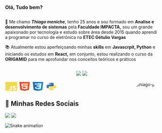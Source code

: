 ### Olá, Tudo bem? 
##
🧙  Me chamo <i><b>Thiago meniche</b></i>, tenho 25 anos e sou formado em <b>Analise e desenvolvimento de sistemas</b> pela <b> Faculdade IMPACTA,</b> sou um grande apaixonado por tecnologia e estudo sobre área desde 2015 quando aprendi a programar no curso de eletrônica na <b>ETEC Gétulio Vargas </b>

📚 Atualmente estou aperfeiçoando minhas <b>skills</b> em <b>Javascrpit, </b><b>Python</b> e iniciando os estudos em <b>React,</b> em conjunto, estou  realizando o curso da <b>ORIGAMID</b> para me aprofundar nos conceitos teóricos e práticos
##


<div align="center">
  <picture>
    <source 
      srcset="https://github-readme-stats.vercel.app/api?username=thiagomeniche&show_icons=true&theme=dracula"
      media="(prefers-color-scheme: dark)"
    />
    <source
      srcset="https://github-readme-stats.vercel.app/api?username=thiagomeniche&show_icons=true"
      media="(prefers-color-scheme: light), (prefers-color-scheme: no-preference)"
    />
    <img height="180em" src="https://github-readme-stats.vercel.app/api?username=thiagomeniche&show_icons=true" />
</picture>

  <img height="180em" src="https://github-readme-stats.vercel.app/api/top-langs/?username=thiagomeniche&layout=compact&langs_count=7&theme=dracula"/>
</div>
    
<div style="display: inline_block"><br>
  <img align="center" alt="-Js" height="30" width="40" src="https://raw.githubusercontent.com/devicons/devicon/master/icons/javascript/javascript-plain.svg">
  <img align="center" alt="thiago-HTML" height="30" width="40" src="https://raw.githubusercontent.com/devicons/devicon/master/icons/html5/html5-original.svg">
  <img align="center" alt="thiago-CSS" height="30" width="40" src="https://raw.githubusercontent.com/devicons/devicon/master/icons/css3/css3-original.svg">
  <img align="center" alt="thiago-Python" height="30" width="40" src="https://raw.githubusercontent.com/devicons/devicon/master/icons/python/python-original.svg">
  <img align="right" alt="thiago-pic" height="150" style="border-radius:50px;" src="https://thiagomeniche.github.io/img/perfil.jpg">
</div>
  
  ## 🎫 Minhas Redes Sociais 
 
<div> 
  <a href = "mailto:thiagomeniche@hotmail.com"><img src="https://img.shields.io/badge/-Gmail-%23333?style=for-the-badge&logo=gmail&logoColor=white" target="_blank"></a>
  <a href="https://www.linkedin.com/in/thiago-meniche-663699139/" target="_blank"><img src="https://img.shields.io/badge/-LinkedIn-%230077B5?style=for-the-badge&logo=linkedin&logoColor=white" target="_blank"></a> 
 
  ![Snake animation](https://github.com/thiagomeniche/thiagomeniche/blob/output/github-contribution-grid-snake.svg)
 
</div>
